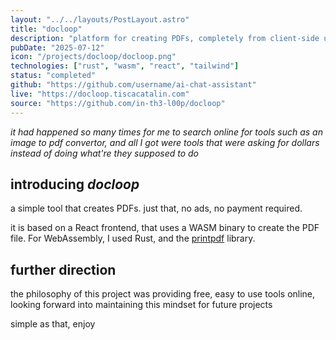 ```yaml
---
layout: "../../layouts/PostLayout.astro"
title: "docloop"
description: "platform for creating PDFs, completely from client-side using WASM"
pubDate: "2025-07-12"
icon: "/projects/docloop/docloop.png"
technologies: ["rust", "wasm", "react", "tailwind"]
status: "completed"
github: "https://github.com/username/ai-chat-assistant"
live: "https://docloop.tiscacatalin.com"
source: "https://github.com/in-th3-l00p/docloop"
---
```


*it had happened so many times for me to search online for tools such as an image to pdf convertor, and all I got
were tools that were asking for dollars instead of doing what're they supposed to do*

## introducing *docloop*
a simple tool that creates PDFs. just that, no ads, no payment required. 

it is based on a React frontend, that uses a WASM binary to create the PDF file. For WebAssembly, I used Rust, and
the [printpdf](https://docs.rs/printpdf/latest/printpdf/) library.

## further direction
the philosophy of this project was providing free, easy to use tools online, looking forward into maintaining this
mindset for future projects

simple as that, enjoy
